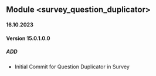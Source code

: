 ## Module <survey_question_duplicator>

#### 16.10.2023
#### Version 15.0.1.0.0
##### ADD

- Initial Commit for Question Duplicator in Survey
